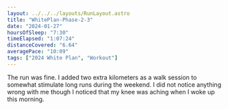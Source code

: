 ```yaml
---
layout: ../../../layouts/RunLayout.astro
title: "WhitePlan-Phase-2-3"
date: "2024-01-27"
hoursOfSleep: "7:30"
timeElapsed: "1:07:24"
distanceCovered: "6.64"
averagePace: "10:09"
tags: ["2024 White Plan", "Workout"]
---
```


The run was fine. I added two extra kilometers as a walk session to somewhat stimulate long runs during the weekend. I did not notice anything wrong with me though I noticed that my knee was aching when I woke up this morning.
